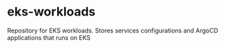 # eks-workloads
Repository for EKS workloads. Stores services configurations and ArgoCD applications that runs on EKS
